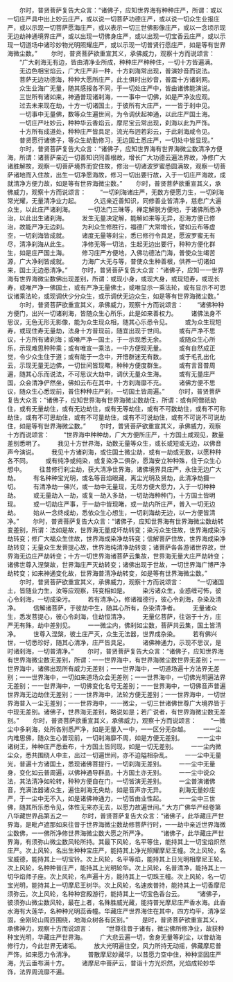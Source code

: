 <!-- { "loadSidebar": true } -->
　　尔时，普贤菩萨复告大众言：“诸佛子，应知世界海有种种庄严，所谓：或以一切庄严具中出上妙云庄严，或以说一切菩萨功德庄严，或以说一切众生业报庄严，或以示现一切菩萨愿海庄严，或以表示一切三世佛影像庄严，或以一念顷示现无边劫神通境界庄严，或以出现一切佛身庄严，或以出现一切宝香云庄严，或以示现一切道场中诸珍妙物光明照耀庄严，或以示现一切普贤行愿庄严，如是等有世界海微尘数。”
　　尔时，普贤菩萨欲重宣其义，承佛威力，观察十方而说颂言：
　　“广大刹海无有边，皆由清净业所成，种种庄严种种住，一切十方皆遍满。
　　无边色相宝焰云，广大庄严非一种，十方刹海常出现，普演妙音而说法。
　　菩萨无边功德海，种种大愿所庄严，此土俱时出妙音，普震十方诸刹网。
　　众生业海广无量，随其感报各不同，于一切处庄严中，皆由诸佛能演说。
　　三世所有诸如来，神通普现诸刹海，一一事中一切佛，如是严净汝应观。
　　过去未来现在劫，十方一切诸国土，于彼所有大庄严，一一皆于刹中见。
　　一切事中无量佛，数等众生遍世间，为令调伏起神通，以此庄严国土海。
　　一切庄严吐妙云，种种华云香焰云，摩尼宝云常出现，刹海以此为严饰。
　　十方所有成道处，种种庄严皆具足，流光布迥若彩云，于此刹海咸令见。
　　普贤愿行诸佛子，等众生劫勤修习，无边国土悉庄严，一切处中皆显现。”
　　尔时，普贤菩萨复告大众言：“诸佛子，应知世界海有世界海微尘数清净方便海，所谓：诸菩萨亲近一切善知识同善根故，增长广大功德云遍法界故，净修广大诸胜解故，观察一切菩萨境界而安住故，修治一切诸波罗蜜悉圆满故，观察一切菩萨诸地而入住故，出生一切净愿海故，修习一切出要行故，入于一切庄严海故，成就清净方便力故，如是等有世界海微尘数。”
　　尔时，普贤菩萨欲重宣其义，承佛威力，观察十方而说颂言：
　　“一切刹海诸庄严，无数方便愿力生，一切刹海常光耀，无量清净业力起。
　　久远亲近善知识，同修善业皆清净，慈悲广大遍众生，以此庄严诸刹海。
　　一切法门三昧等，禅定解脱方便地，于诸佛所悉净治，以此出生诸刹海。
　　发生无量决定解，能解如来等无异，忍海方便已修治，故能严净无边刹。
　　为利众生修胜行，福德广大常增长，譬如云布等虚空，一切刹海皆成就。
　　诸度无量等刹尘，悉已修行令具足，愿波罗蜜无有尽，清净刹海从此生。
　　净修无等一切法，生起无边出要行，种种方便化群生，如是庄严国土海。
　　修习庄严方便地，入佛功德法门海，普使众生竭苦源，广大净刹皆成就。
　　力海广大无与等，普使众生种善根，供养一切诸如来，国土无边悉清净。”
　　尔时，普贤菩萨复告大众言：“诸佛子，应知一一世界海有世界海微尘数佛出现差别，所谓：或现小身，或现大身，或现短寿，或现长寿，或唯严净一佛国土，或有严净无量佛土，或唯显示一乘法轮，或有显示不可思议诸乘法轮，或现调伏少分众生，或示调伏无边众生，如是等有世界海微尘数。”
　　尔时，普贤菩萨欲重宣其义，承佛威力，观察十方而说颂言：
　　“诸佛种种方便门，出兴一切诸刹海，皆随众生心所乐，此是如来善权力。
　　诸佛法身不思议，无色无形无影像，能为众生现众相，随其心乐悉令见。
　　或为众生现短寿，或现住寿无量劫，法身十方普现前，随宜出现于世间。
　　或有严净不思议，十方所有诸刹海；或唯严净一国土，于一示现悉无余。
　　或随众生心所乐，示现难思种种乘；或有唯宣一乘法，一中方便现无量。
　　或有自然成正觉，令少众生住于道；或有能于一念中，开悟群迷无有数。
　　或于毛孔出化云，示现无量无边佛，一切世间皆现睹，种种方便度群生。
　　或有言音普周遍，随其心乐而说法，不可思议大劫中，调伏无量众生海。
　　或有无量庄严国，众会清净俨然坐，佛如云布在其中，十方刹海靡不充。
　　诸佛方便不思议，随众生心悉现前，普住种种庄严刹，一切国土皆周遍。”
　　尔时，普贤菩萨复告大众言：“诸佛子，应知世界海有世界海微尘数劫住，所谓：或有阿僧祇劫住，或有无量劫住，或有无边劫住，或有无等劫住，或有不可数劫住，或有不可称劫住，或有不可思劫住，或有不可量劫住，或有不可说劫住，或有不可说不可说劫住，如是等有世界海微尘数。”
　　尔时，普贤菩萨欲重宣其义，承佛威力，观察十方而说颂言：
　　“世界海中种种劫，广大方便所庄严，十方国土咸观见，数量差别悉明了。
　　我见十方世界海，劫数无量等众生，或长或短或无边，以佛音声今演说。
　　我见十方诸刹海，或住国土微尘劫，或有一劫或无数，以愿种种各不同。
　　或有纯净或纯染，或复染净二俱杂，愿海安立种种殊，住于众生心想中。
　　往昔修行刹尘劫，获大清净世界海，诸佛境界具庄严，永住无边广大劫。
　　有名种种宝光明，或名等音焰眼藏，离尘光明及贤劫，此清净劫摄一切。
　　有清净劫一佛兴，或一劫中无量现，无尽方便大愿力，入于一切种种劫。
　　或无量劫入一劫，或复一劫入多劫，一切劫海种种门，十方国土皆明现。
　　或一切劫庄严事，于一劫中皆现睹，或一劫内所庄严，普入一切无边劫。
　　始从一念终成劫，悉依众生心想生，一切刹海劫无边，以一方便皆清净。”
　　尔时，普贤菩萨复告大众言：“诸佛子，应知世界海有世界海微尘数劫转变差别，所谓：法如是故，世界海无量成坏劫转变；染污众生住故，世界海成染污劫转变；修广大福众生住故，世界海成染净劫转变；信解菩萨住故，世界海成染净劫转变；无量众生发菩提心故，世界海纯清净劫转变；诸菩萨各各游诸世界故，世界海无边庄严劫转变；十方一切世界海诸菩萨云集故，世界海无量大庄严劫转变；诸佛世尊入涅槃故，世界海庄严灭劫转变；诸佛出现于世故，一切世界海广博严净劫转变；如来神通变化故，世界海普清净劫转变，如是等有世界海微尘数。”
　　尔时，普贤菩萨欲重宣其义，承佛威力，观察十方而说颂言：
　　“一切诸国土，皆随业力生，汝等应观察，转变相如是。
　　染污诸众生，业惑缠可怖，彼心令刹海，一切成染污。
　　若有清净心，修诸福德行，彼心令刹海，杂染及清净。
　　信解诸菩萨，于彼劫中生，随其心所有，杂染清净者。
　　无量诸众生，悉发菩提心，彼心令刹海，住劫恒清净。
　　无量亿菩萨，往诣于十方，庄严无有殊，劫中差别见。
　　一一微尘内，佛刹如尘数，菩萨共云集，国土皆清净。
　　世尊入涅槃，彼土庄严灭，众生无法器，世界成杂染。
　　若有佛兴世，一切悉珍好，随其心清净，庄严皆具足。
　　诸佛神通力，示现不思议，是时诸刹海，一切普清净。”
　　尔时，普贤菩萨复告大众言：“诸佛子，应知世界海有世界海微尘数无差别，所谓：一一世界海中，有世界海微尘数世界无差别；一一世界海中，诸佛出现所有威力无差别；一一世界海中，一切道场遍十方法界无差别；一一世界海中，一切如来道场众会无差别；一一世界海中，一切佛光明遍法界无差别；一一世界海中，一切佛变化名号无差别；一一世界海中，一切佛音声普遍世界海无边劫住无差别；一一世界海中，法轮方便无差别；一一世界海中，一切世界海普入一尘无差别；一一世界海中，一一微尘，一切三世诸佛世尊广大境界皆于中现无差别。诸佛子，世界海无差别，略说如是；若广说者，有世界海微尘数无差别。”
　　尔时，普贤菩萨欲重宣其义，承佛威力，观察十方而说颂言：
　　“一微尘中多刹海，处所各别悉严净，如是无量入一中，一一区分无杂越。
　　一一尘内难思佛，随众生心普现前，一切刹海靡不周，如是方便无差别。
　　一一尘中诸树王，种种庄严悉垂布，十方国土皆同现，如是一切无差别。
　　一一尘内微尘众，悉共围绕人中主，出过一切遍世间，亦不迫隘相杂乱。
　　一一尘中无量光，普遍十方诸国土，悉现诸佛菩提行，一切刹海无差别。
　　一一尘中无量身，变化如云普周遍，以佛神通导群品，十方国土亦无别。
　　一一尘中说众法，其法清净如轮转，种种方便自在门，一切皆演无差别。
　　一尘普演诸佛音，充满法器诸众生，遍住刹海无央劫，如是音声亦无异。
　　刹海无量妙庄严，于一尘中无不入，如是诸佛神通力，一切皆由业性起。
　　一一尘中三世佛，随其所乐悉令见，体性无来亦无去，以愿力故遍世间。”
大方广佛华严经卷第八华藏世界品第五之一
　　尔时，普贤菩萨复告大众言：“诸佛子，此华藏庄严世界海，是毗卢遮那如来往昔于世界海微尘数劫修菩萨行时，一一劫中亲近世界海微尘数佛，一一佛所净修世界海微尘数大愿之所严净。
　　“诸佛子，此华藏庄严世界海，有须弥山微尘数风轮所持。其最下风轮，名平等住，能持其上一切宝焰炽然庄严。次上风轮，名出生种种宝庄严，能持其上净光照耀摩尼王幢。次上风轮，名宝威德，能持其上一切宝铃。次上风轮，名平等焰，能持其上日光明相摩尼王轮。次上风轮，名种种普庄严，能持其上光明轮华。次上风轮，名普清净，能持其上一切华焰师子座。次上风轮，名声遍十方，能持其上一切珠王幢。次上风轮，名一切宝光明，能持其上一切摩尼王树华。次上风轮，名速疾普持，能持其上一切香摩尼须弥云。次上风轮，名种种宫殿游行，能持其上一切宝色香台云。
　　“诸佛子，彼须弥山微尘数风轮，最在上者，名殊胜威光藏，能持普光摩尼庄严香水海。此香水海有大莲华，名种种光明蕊香幢。华藏庄严世界海住在其中，四方均平，清净坚固，金刚轮山周匝围绕，地海众树各有区别。”
　　是时，普贤菩萨欲重宣其义，承佛神力，观察十方而说颂言：
　　“世尊往昔于诸有，微尘佛所修净业，故获种种宝光明，华藏庄严世界海。
　　广大悲云遍一切，舍身无量等刹尘，以昔劫海修行力，今此世界无诸垢。
　　放大光明遍住空，风力所持无动摇，佛藏摩尼普严饰，如来愿力令清净。
　　普散摩尼妙藏华，以昔愿力空中住，种种坚固庄严海，光云垂布满十方。
　　诸摩尼中菩萨云，普诣十方光炽然，光焰成轮妙华饰，法界周流靡不遍。
